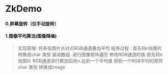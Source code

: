 # ZkDemo

#### 0.屏幕旋转（仅手动旋转）
#### 1.图像平均算法(图像降噪)
> 实现原理: 将多张图片点对点RGB通道叠加平均
> 程序过程 :
> 首先将n张图片转换成char 类型 装进数组.
> 进行图像矩阵遍历 修改RGB通道的值.首先将n张图片 RGB通道进行累加后除n.达到一个平均值
> 得到一个RGB平均的矩阵 char 类型 转换成Image
